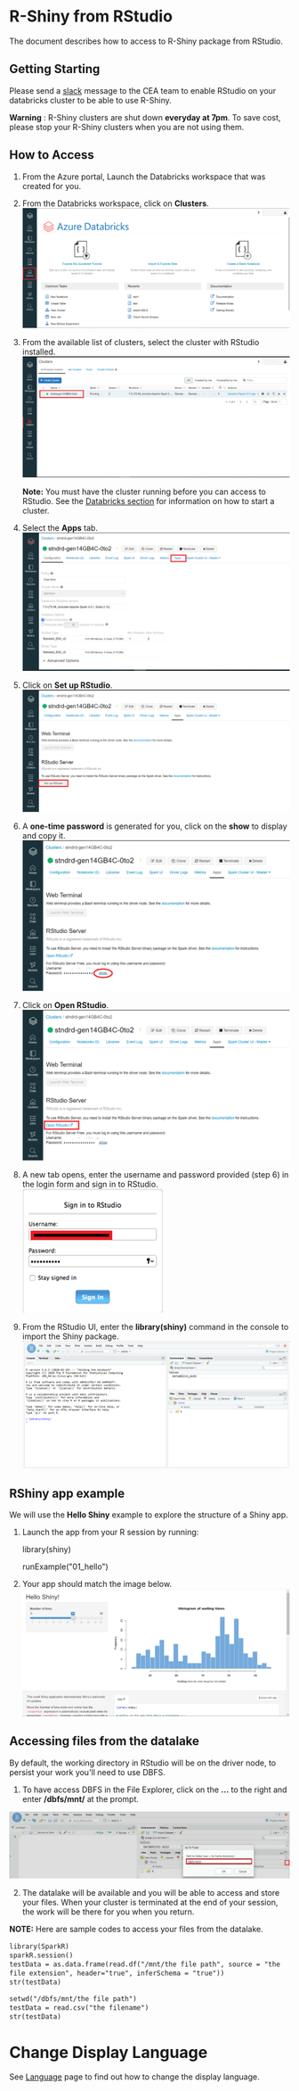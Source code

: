 # R-Shiny from RStudio
The document describes how to access to R-Shiny package from RStudio.

## Getting Starting

Please send a [slack](https://cae-eac.slack.com) message to the CEA team to enable RStudio on your databricks cluster to be able to use R-Shiny.

**Warning** :
R-Shiny clusters are shut down **everyday at 7pm**. To save cost, please stop your R-Shiny clusters when you are not using them.

## How to Access

1.	From the Azure portal, Launch the Databricks workspace that was created for you.
2.	From the Databricks workspace, click on **Clusters**.
    ![RShiny](images/RShiny_En.png)  

3. From the available list of clusters, select the cluster with RStudio installed.
    ![RShiny02](images/RShiny02_En.png)  

    **Note:** You must have the cluster running before you can access to RStudio. See the [Databricks section](DataBricks.md) for information on how to start a cluster.

4.	Select the **Apps** tab.
    ![RShiny03](images/RShiny03_En.png)

5.	Click on **Set up RStudio**.
    ![RShiny04](images/RShiny04_En.png)

6.  A **one-time password** is generated for you, click on the **show** to display and copy it.
    ![RShiny05](images/RShiny05_En.png)

7.	Click on **Open RStudio**.
    ![RShiny06](images/RShiny06_En.png)

8.	A new tab opens, enter the username and password provided (step 6) in the login form and sign in to RStudio.
    ![RShiny07](images/RShiny07_En.png)

9.	From the RStudio UI, enter the **library(shiny)** command in the console to import the Shiny package.
    ![RShiny08](images/RShiny08_En.png)


## RShiny app example

We will use the **Hello Shiny** example to explore the structure of a Shiny app.

1. Launch the app from your R session by running:

    library(shiny)

    runExample("01_hello")

2.	Your app should match the image below.
    ![RShiny09](images/RShiny09_En.PNG)


## Accessing files from the datalake


By default, the working directory in RStudio will be on the driver node, to persist your work you'll need to use DBFS.

1. To have access DBFS in the File Explorer, click on the **...** to the right and enter **/dbfs/mnt/** at the prompt.

![RShiny10](images/Rshiny10_En.png)


2. The datalake will be available and you will be able to access and store your files. When your cluster is terminated at the end of your session, the work will be there for you when you return.

**NOTE:** Here are sample codes to access your files from the datalake.
```
library(SparkR)
sparkR.session()
testData = as.data.frame(read.df("/mnt/the file path", source = "the file extension", header="true", inferSchema = "true"))
str(testData)
```

```
setwd("/dbfs/mnt/the file path")
testData = read.csv("the filename")
str(testData)
```

# Change Display Language

See [Language](Language.md) page to find out how to change the display language.
